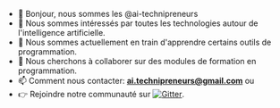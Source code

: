 - 👋 Bonjour, nous sommes les @ai-technipreneurs
- 👀 Nous sommes intéressés par toutes les technologies autour de l'intelligence artificielle.
- 🌱 Nous sommes actuellement en train d'apprendre certains outils de programmation.
- 💞️ Nous cherchons à collaborer sur des modules de formation en programmation.
- 📫 Comment nous contacter: **ai.technipreneurs@gmail.com** ou 
- 👉 Rejoindre notre communauté sur [![Gitter](https://badges.gitter.im/ai-technipreneurs/community.svg)](https://gitter.im/ai-technipreneurs/community?utm_source=badge&utm_medium=badge&utm_campaign=pr-badge).

<!---
ai-technipreneurs/ai-technipreneurs is a ✨ special ✨ repository because its `README.md` (this file) appears on your GitHub profile.
You can click the Preview link to take a look at your changes.
--->





